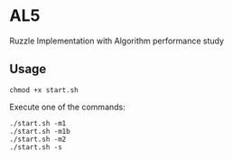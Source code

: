 # AL5

Ruzzle Implementation with Algorithm performance study

## Usage

    chmod +x start.sh

Execute one of the commands:

    ./start.sh -m1
    ./start.sh -m1b
    ./start.sh -m2
    ./start.sh -s
